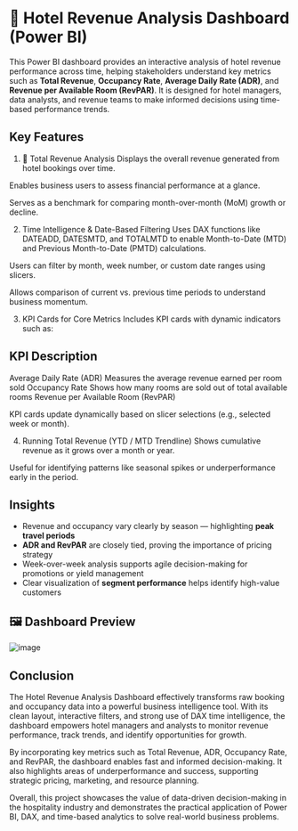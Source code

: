 # 🏨 Hotel Revenue Analysis Dashboard (Power BI)

This Power BI dashboard provides an interactive analysis of hotel revenue performance across time, helping stakeholders understand key metrics such as **Total Revenue**, **Occupancy Rate**, **Average Daily Rate (ADR)**, and **Revenue per Available Room (RevPAR)**. It is designed for hotel managers, data analysts, and revenue teams to make informed decisions using time-based performance trends.

 ##  Key Features 
1. 🧾 Total Revenue Analysis
Displays the overall revenue generated from hotel bookings over time.

Enables business users to assess financial performance at a glance.

Serves as a benchmark for comparing month-over-month (MoM) growth or decline.

2. Time Intelligence & Date-Based Filtering
Uses DAX functions like DATEADD, DATESMTD, and TOTALMTD to enable Month-to-Date (MTD) and Previous Month-to-Date (PMTD) calculations.

Users can filter by month, week number, or custom date ranges using slicers.

Allows comparison of current vs. previous time periods to understand business momentum.

3. KPI Cards for Core Metrics
Includes KPI cards with dynamic indicators such as:

## KPI	Description
Average Daily Rate (ADR)	Measures the average revenue earned per room sold
Occupancy Rate	Shows how many rooms are sold out of total available rooms
Revenue per Available Room (RevPAR)

KPI cards update dynamically based on slicer selections (e.g., selected week or month).

4.  Running Total Revenue (YTD / MTD Trendline)
Shows cumulative revenue as it grows over a month or year.

Useful for identifying patterns like seasonal spikes or underperformance early in the period.

##  Insights

- Revenue and occupancy vary clearly by season — highlighting **peak travel periods**
- **ADR and RevPAR** are closely tied, proving the importance of pricing strategy
- Week-over-week analysis supports agile decision-making for promotions or yield management
- Clear visualization of **segment performance** helps identify high-value customers

## 🖼️ Dashboard Preview  
![image](https://github.com/user-attachments/assets/5c7c2f78-5728-4e87-9b9e-64e6a61dfa3a)

## Conclusion
The Hotel Revenue Analysis Dashboard effectively transforms raw booking and occupancy data into a powerful business intelligence tool. With its clean layout, interactive filters, and strong use of DAX time intelligence, the dashboard empowers hotel managers and analysts to monitor revenue performance, track trends, and identify opportunities for growth.

By incorporating key metrics such as Total Revenue, ADR, Occupancy Rate, and RevPAR, the dashboard enables fast and informed decision-making. It also highlights areas of underperformance and success, supporting strategic pricing, marketing, and resource planning.

Overall, this project showcases the value of data-driven decision-making in the hospitality industry and demonstrates the practical application of Power BI, DAX, and time-based analytics to solve real-world business problems.
